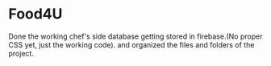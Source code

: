 # Food4U

Done the working chef's side database getting stored in firebase.(No proper CSS yet, just the working code). and organized the files and folders of the project.